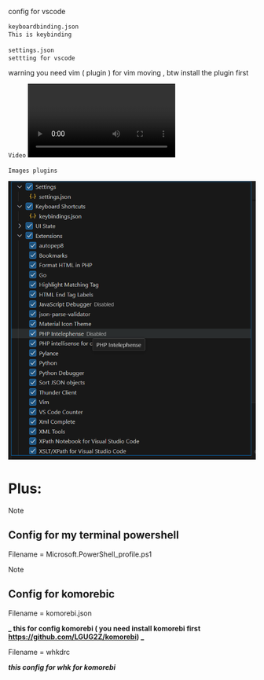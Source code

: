 config for vscode

```
keyboardbinding.json
This is keybinding

settings.json
settting for vscode
```

warning you need vim ( plugin ) for vim moving , btw install the plugin first

`Video`
<video src="https://github.com/radiaku/vscodepublicconfig/assets/5983350/c30b29e1-76b1-4ca0-a72d-e8487f9ee97d"></video

`Images plugins`

![plugin screenshot](https://github.com/radiaku/vscodepublicconfig/blob/main/ss/plugins.png?raw=true)

# Plus:
> [!NOTE]
> ## Config for my terminal powershell
> 
> Filename = Microsoft.PowerShell_profile.ps1

> [!Note]
> ## Config for komorebic
> Filename = komorebi.json
>
> **_ this for config komorebi ( you need install komorebi first https://github.com/LGUG2Z/komorebi) _**
>
> Filename = whkdrc
>
> **_this config for whk for komorebi_**
